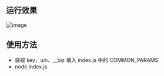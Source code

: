 ## 运行效果
![image](https://raw.githubusercontent.com/cooljser/wx-article-crawler/master/img/crawler.png)

## 使用方法
* 获取 key，uin、__biz 填入 index.js 中的 COMMON_PARAMS
* node index.js
